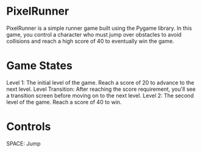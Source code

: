 # PixelRunner
PixelRunner is a simple  runner game built using the Pygame library. In this game, you control a character who must jump over obstacles to avoid collisions and reach a high score of 40 to eventually win the game.
# Game States
Level 1: The initial level of the game. Reach a score of 20 to advance to the next level.
Level Transition: After reaching the score requirement, you'll see a transition screen before moving on to the next level.
Level 2: The second level of the game. Reach a score of 40 to win.
# Controls
SPACE: Jump
